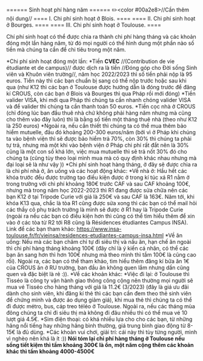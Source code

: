 ====== Sinh hoạt phí hàng năm ======
✏️<color #00a2e8>//Cần thêm nội dung//</color>
==== I. Chi phí sinh hoạt ở Blois. ====
==== II. Chi phí sinh hoạt ở Bourges. ====
==== III. Chi phí sinh hoạt ở Toulouse. ====

Chí phí sinh hoạt có thể được chia ra thành chi phí hàng tháng và các khoản đóng một lần hàng năm, từ đó mọi người có thể hình dung một phần nào số tiền mà chúng ta cần để chi tiêu trong một năm.

*Chi phí sinh hoạt đóng một lần:
*Tiền **CVEC** //(Contribution de vie étudiante et de campus)// được dịch ra là tiền //Đóng góp cho Đời sống Sinh viên và Khuôn viên trường//, năm học 2022/2023 thì số tiền phải nộp là 95 euros. Tiền này thì các bạn chuẩn bị sang có thể nộp trước hoặc sau khi qua (như K12 thì các bạn ở Toulouse được hướng dẫn là đóng trước để đăng kí CROUS, còn các bạn ở Blois và Bourges thì qua Pháp rồi mới đóng)
*Tiền valider VISA, khi mới qua Pháp thì chúng ta cần nhanh chóng valider VISA và để valider thì chúng ta cần thanh toán 50 euros.
*Tiền cọc nhà ở CROUS (chỉ đóng lúc ban đầu thuê nhà chứ không phải hàng năm nhưng mà cũng cho thêm vào đây luôn) thì là bằng số tiền một tháng thuê nhà (theo như K12 là 250 euros)
*Ngoài ra, nếu cần thiết thì chúng ta có thể mua thêm bảo hiểm mutuelle, đâu đó khoảng 200-300 euros/năm (bởi vì ở Pháp khi chúng ta vào bệnh viện thì sẽ được bảo hiểm trả 70%, còn 30% thì chúng ta phải tự trả, nhưng mà một khi vào bệnh viện ở Pháp chi phí rất đắt nên là 30% cũng là một con số khá lớn, việc mua mutuelle thì sẽ trả nốt 30% đó cho chúng ta (cũng tùy theo loại mình mua mà có quy định khác nhau nhưng mà đại loại sẽ là như vậy ))
*Chi phí sinh hoạt hàng tháng, ở đây sẽ được chia ra là chi phí nhà ở, ăn uống và các hoạt động khác:
*Về nhà ở: Hầu hết các khóa trước đều được trường tạo điều kiện được ở trong kí túc xá R1 nằm ở trong trường với chi phí khoảng 180€ trước CAF và sau CAF khoảng 100€, nhưng mà trong năm học 2022-2023 thì R1 đang được sửa chữa nên các bạn K12 ở tại Tripode Curie với giá là 250€ và sau CAF là 163€. Năm tới, khi khóa K13 qua, chắc là tòa R1 cũng được sửa xong thì các bạn có thể mail hỏi các thầy cô phụ trách trường là mình sẽ được ở R1 hay là Tripode Curie (ngoài ra nếu các bạn có điều kiện hơn thì cũng có thể tìm hiểu thêm để xin vào ở các tòa từ R2 tới R8 cũng là Résidences étudiantes Campus INSA). Link để các bạn tham khảo: https://www.insa-toulouse.fr/fr/vieinsa/residences-etudiantes-campus-insa.html
*Về ăn uống: Nếu mà các bạn chăm chỉ tự đi siêu thị và nấu ăn, hạn chế ăn ngoài thì chi phí hàng tháng khoảng 100€ (đây chỉ là ý kiến cá nhân, có thể các bạn ăn sang hơn thì hơn 100€ nhưng mà theo mình thì tầm 100€ là cũng cao rồi). Ngoài ra, các bạn có thể tham khảo, tìm hiểu thêm đăng kí bữa ăn 1€ của CROUS ăn ở RU trường, ban đầu ăn không quen lắm nhưng dần cũng quen và đặc biệt là rẻ :)).
*Về các khoản khác:
*Việc đi lại: ở Toulouse thì Tisséo là công ty vận hành giao thông công cộng nên thường mọi người sẽ mua vé Tisséo cho hàng tháng với giá là 11.2€ (3/2023) (đây là giá ưu đãi dành cho sinh viên, khi đăng kí thẻ thì các bạn cần đem theo thẻ sinh viên để chứng minh và được áo dụng giảm giá), khi mua thẻ thì chúng ta có thể đi được métro, bus, cáp treo téléo ở Toulouse. Ngoài ra, nếu các tháng mùa đông chúng ta chỉ đi siêu thị mà không đi đâu nhiều thì có thể mua vé 10 lượt giá 4.5€.
*Sim điện thoại: có khá nhiều lựa cho cho các bạn, từ những hãng nổi tiếng hay những hãng bình thường, giá trung bình giao động từ 8-15€ là đủ dùng.
*Các khoản vui chơi, giải trí: cái này thì tùy từng người, mình vì nghèo nên khá là ít :))
**Nói tóm lại chi phí hàng tháng ở Toulouse nếu sống tiết kiệm thì tầm khoảng 300€ là ổn, một năm cộng thêm các khoản khác thì tầm khoảng 4000-4500€**

